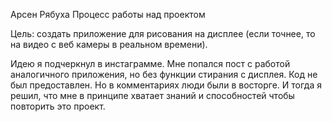 Арсен Рябуха
Процесс работы над проектом

Цель: создать приложение для рисования на дисплее (если точнее, то на видео с веб камеры в реальном времени). 

Идею я подчеркнул в инстаграмме. Мне попался пост с работой аналогичного приложения, но без функции стирания с дисплея. Код не был предоставлен. Но в комментариях люди были в восторге. И тогда я решил, что мне в принципе хватает знаний и способностей чтобы повторить это проект. 
